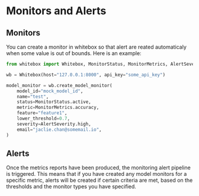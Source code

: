 # Monitors and Alerts

## Monitors

You can create a monitor in whitebox so that alert are reated automaticaly when some value is out of bounds. Here is an example:

```Python
from whitebox import Whitebox, MonitorStatus, MonitorMetrics, AlertSeverity

wb = Whitebox(host="127.0.0.1:8000", api_key="some_api_key")

model_monitor = wb.create_model_monitor(
    model_id="mock_model_id",
    name="test",
    status=MonitorStatus.active,
    metric=MonitorMetrics.accuracy,
    feature="feature1",
    lower_threshold=0.7,
    severity=AlertSeverity.high,
    email="jaclie.chan@somemail.io",
)
```

## Alerts

Once the metrics reports have been produced, the monitoring alert pipeline is triggered. This means that if you have created any model monitors for a specific metric, alerts will be created if certain criteria are met, based on the thresholds and the monitor types you have specified.
